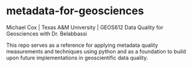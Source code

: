 # metadata-for-geosciences

Michael Cox | Texas A&M University | GEOS612 Data Quality for Geosciences with Dr. Belabbassi

This repo serves as a reference for applying metadata quality measurements and techniques using python and as a foundation to build upon future implementations in geoscientific data quality.  
